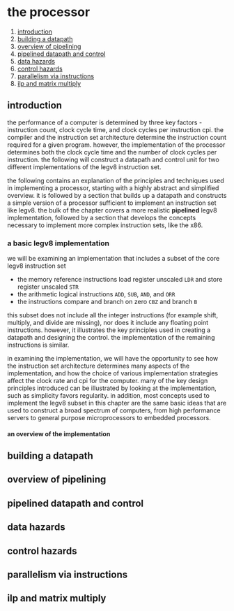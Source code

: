 #  the processor

1.  [introduction](#introduction)
2.  [building a datapath](#building-a-datapath)
3.  [overview of pipelining](#overview-of-pipelining)
4.  [pipelined datapath and control](#pipelined-datapath-and-control)
5.  [data hazards](#data-hazards)
6.  [control hazards](#control-hazards)
7.  [parallelism via instructions](#parallelism-via-instructions)
8.  [ilp and matrix multiply](#ilp-and-matrix-multiply)

##  introduction

the performance of a computer is determined by three key factors -  instruction count, clock cycle time, and clock cycles per instruction cpi.  the compiler and the instruction set architecture determine the instruction count required for a given program.  however, the implementation of the processor determines both the clock cycle time and the number of clock cycles per instruction.  the following will construct a datapath and control unit for two different implementations of the legv8 instruction set.

the following contains an explanation of the principles and techniques used in implementing a processor, starting with a highly abstract and simplified overview.  it is followed by a section that builds up a datapath and constructs a simple version of a processor sufficient to implement an instruction set like legv8.  the bulk of the chapter covers a more realistic **pipelined** legv8 implementation, followed by a section that develops the concepts necessary to implement more complex instruction sets, like the x86.

###  a basic legv8 implementation

we will be examining an implementation that includes a subset of the core legv8 instruction set 

-  the memory reference instructions load register unscaled `LDR` and store register unscaled `STR`
-  the arithmetic logical instructions `ADD`, `SUB`, `AND`, and `ORR`
-  the instructions compare and branch on zero `CBZ` and branch `B`

this subset does not include all the integer instructions (for example shift, multiply, and divide are missing), nor does it include any floating point instructions.  however, it illustrates the key principles used in creating a datapath and designing the control.  the implementation of the remaining instructions is similar.

in examining the implementation, we will have the opportunity to see how the instruction set architecture determines many aspects of the implementation, and how the choice of various implementation strategies affect the clock rate and cpi for the computer.  many of the key design principles introduced can be illustrated by looking at the implementation, such as simplicity favors regularity.  in addition, most concepts used to implement the legv8 subset in this chapter are the same basic ideas that are used to construct a broad spectrum of computers, from high performance servers to general purpose microprocessors to embedded processors.

####  an overview of the implementation




##  building a datapath

##  overview of pipelining

##  pipelined datapath and control

##  data hazards

##  control hazards

##  parallelism via instructions

##  ilp and matrix multiply